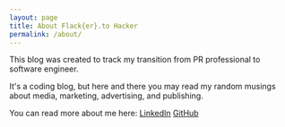 ```yaml
---
layout: page
title: About Flack{er}.to Hacker
permalink: /about/
---
```


This blog was created to track my transition from PR professional to software engineer.  

It's a coding blog, but here and there you may read my random musings about media, marketing, advertising, and publishing.

You can read more about me here:
[LinkedIn](http://www.linkedin.com/in/jakewengroff)
[GitHub](http://www.github.com/jakewengroff)


